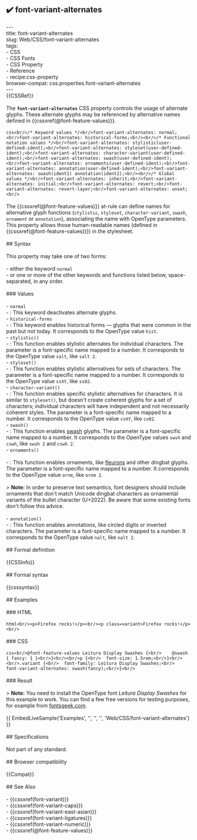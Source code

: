 ## ✔️ font-variant-alternates 
 ---<br/>title: font-variant-alternates<br/>slug: Web/CSS/font-variant-alternates<br/>tags:<br/>  - CSS<br/>  - CSS Fonts<br/>  - CSS Property<br/>  - Reference<br/>  - recipe:css-property<br/>browser-compat: css.properties.font-variant-alternates<br/>---<br/>{{CSSRef}}<br/><br/>The **`font-variant-alternates`** CSS property controls the usage of alternate glyphs. These alternate glyphs may be referenced by alternative names defined in {{cssxref(@font-feature-values)}}.<br/><br/>```css<br/>/* Keyword values */<br/>font-variant-alternates: normal;<br/>font-variant-alternates: historical-forms;<br/><br/>/* Functional notation values */<br/>font-variant-alternates: stylistic(user-defined-ident);<br/>font-variant-alternates: styleset(user-defined-ident);<br/>font-variant-alternates: character-variant(user-defined-ident);<br/>font-variant-alternates: swash(user-defined-ident);<br/>font-variant-alternates: ornaments(user-defined-ident);<br/>font-variant-alternates: annotation(user-defined-ident);<br/>font-variant-alternates: swash(ident1) annotation(ident2);<br/><br/>/* Global values */<br/>font-variant-alternates: inherit;<br/>font-variant-alternates: initial;<br/>font-variant-alternates: revert;<br/>font-variant-alternates: revert-layer;<br/>font-variant-alternates: unset;<br/>```<br/><br/>The {{cssxref(@font-feature-values)}} at-rule can define names for alternative glyph functions (`stylistic`, `styleset`, `character-variant`, `swash`, `ornament` or `annotation`), associating the name with OpenType parameters. This property allows those human-readable names (defined in {{cssxref(@font-feature-values)}}) in the stylesheet.<br/><br/>## Syntax<br/><br/>This property may take one of two forms:<br/><br/>- either the keyword `normal`<br/>- or one or more of the other keywords and functions listed below, space-separated, in any order.<br/><br/>### Values<br/><br/>- `normal`<br/>  - : This keyword deactivates alternate glyphs.<br/>- `historical-forms`<br/>  - : This keyword enables historical forms — glyphs that were common in the past but not today. It corresponds to the OpenType value `hist`.<br/>- `stylistic()`<br/>  - : This function enables stylistic alternates for individual characters. The parameter is a font-specific name mapped to a number. It corresponds to the OpenType value `salt`, like `salt 2`.<br/>- `styleset()`<br/>  - : This function enables stylistic alternatives for sets of characters. The parameter is a font-specific name mapped to a number. It corresponds to the OpenType value `ssXY`, like `ss02`.<br/>- `character-variant()`<br/>  - : This function enables specific stylistic alternatives for characters. It is similar to `styleset()`, but doesn't create coherent glyphs for a set of characters; individual characters will have independent and not necessarily coherent styles. The parameter is a font-specific name mapped to a number. It corresponds to the OpenType value `cvXY`, like `cv02`.<br/>- `swash()`<br/>  - : This function enables [swash](https://en.wikipedia.org/wiki/Swash_%28typography%29) glyphs. The parameter is a font-specific name mapped to a number. It corresponds to the OpenType values `swsh` and `cswh`, like `swsh 2` and `cswh 2`.<br/>- `ornaments()`<br/><br/>  - : This function enables ornaments, like [fleurons](https://en.wikipedia.org/wiki/Fleuron_%28typography%29) and other dingbat glyphs. The parameter is a font-specific name mapped to a number. It corresponds to the OpenType value `ornm`, like `ornm 2`.<br/><br/>    > **Note:** In order to preserve text semantics, font designers should include ornaments that don't match Unicode dingbat characters as ornamental variants of the bullet character (U+2022). Be aware that some existing fonts don't follow this advice.<br/><br/>- `annotation()`<br/>  - : This function enables annotations, like circled digits or inverted characters. The parameter is a font-specific name mapped to a number. It corresponds to the OpenType value `nalt`, like `nalt 2`.<br/><br/>## Formal definition<br/><br/>{{CSSInfo}}<br/><br/>## Formal syntax<br/><br/>{{csssyntax}}<br/><br/>## Examples<br/><br/>### HTML<br/><br/>```html<br/><p>Firefox rocks!</p><br/><p class=variant>Firefox rocks!</p><br/>```<br/><br/>### CSS<br/><br/>```css<br/>@font-feature-values Leitura Display Swashes {<br/>    @swash { fancy: 1 }<br/>}<br/><br/>p {<br/>  font-size: 1.5rem;<br/>}<br/><br/>.variant {<br/>  font-family: Leitura Display Swashes;<br/>  font-variant-alternates: swash(fancy);<br/>}<br/>```<br/><br/>### Result<br/><br/>> **Note:** You need to install the OpenType font _Leitura Display Swashes_ for this example to work. You can find a few free versions for testing purposes, for example from [fontsgeek.com](https://fontsgeek.com/fonts/Leitura-Display-Swashes).<br/><br/>{{ EmbedLiveSample('Examples', '', '', '', 'Web/CSS/font-variant-alternates') }}<br/><br/>## Specifications<br/><br/>Not part of any standard.<br/><br/>## Browser compatibility<br/><br/>{{Compat}}<br/><br/>## See Also<br/><br/>- {{cssxref(font-variant)}}<br/>- {{cssxref(font-variant-caps)}}<br/>- {{cssxref(font-variant-east-asian)}}<br/>- {{cssxref(font-variant-ligatures)}}<br/>- {{cssxref(font-variant-numeric)}}<br/>- {{cssxref(@font-feature-values)}}<br/>